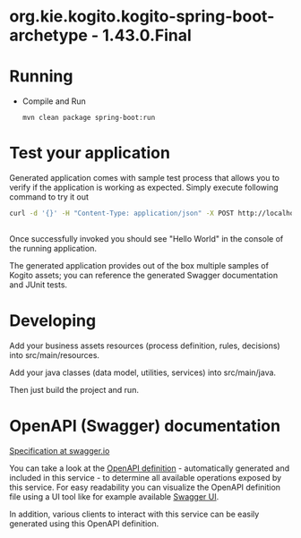 # org.kie.kogito.kogito-spring-boot-archetype - 1.43.0.Final #

# Running

- Compile and Run

    ```
    mvn clean package spring-boot:run    
    ```

# Test your application

Generated application comes with sample test process that allows you to verify if the application is working as expected. Simply execute following command to try it out

```sh
curl -d '{}' -H "Content-Type: application/json" -X POST http://localhost:8080/greetings
                                                             
```

Once successfully invoked you should see "Hello World" in the console of the running application.

The generated application provides out of the box multiple samples of Kogito assets; you can reference the generated Swagger documentation and JUnit tests.

# Developing

Add your business assets resources (process definition, rules, decisions) into src/main/resources.

Add your java classes (data model, utilities, services) into src/main/java.

Then just build the project and run.


# OpenAPI (Swagger) documentation
[Specification at swagger.io](https://swagger.io/docs/specification/about/)

You can take a look at the [OpenAPI definition](http://localhost:8080/v3/api-docs) - automatically generated and included in this service - to determine all available operations exposed by this service. For easy readability you can visualize the OpenAPI definition file using a UI tool like for example available [Swagger UI](https://editor.swagger.io).

In addition, various clients to interact with this service can be easily generated using this OpenAPI definition.